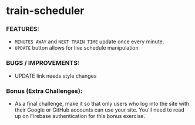# train-scheduler

### FEATURES:
* `MINUTES AWAY` and `NEXT TRAIN TIME` update once every minute.
* `UPDATE` button allows for live schedule manipulation 

### BUGS / IMPROVEMENTS:
* UPDATE link needs style changes

### Bonus (Extra Challenges):

* As a final challenge, make it so that only users who log into the site with their Google or GitHub accounts can use your site. You'll need to read up on Firebase authentication for this bonus exercise.
